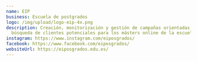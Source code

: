 ```yaml
---
name: EIP
business: Escuela de postgrados
logo: /img/upload/logo-eip-4x.png
description: Creación, monitorización y gestión de campañas orientadas a la
  búsqueda de clientes potenciales para los másters online de la escuela.
instagram: https://www.instagram.com/eiposgrados/
facebook: https://www.facebook.com/eiposgrados/
websiteUrl: https://eiposgrados.edu.es/
---
```

